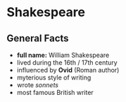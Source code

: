 # Shakespeare

## General Facts

- **full name:** William Shakespeare
- lived during the 16th / 17th century
- influenced by **Ovid** (Roman author)
- myterious style of writing
- wrote *sonnets*
- most famous British writer
<!--stackedit_data:
eyJoaXN0b3J5IjpbLTIxMDg3OTk3OThdfQ==
-->